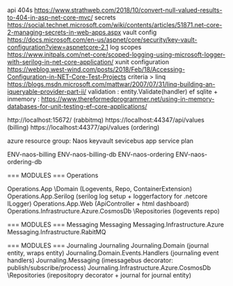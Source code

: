 api 404s https://www.strathweb.com/2018/10/convert-null-valued-results-to-404-in-asp-net-core-mvc/
secrets https://social.technet.microsoft.com/wiki/contents/articles/51871.net-core-2-managing-secrets-in-web-apps.aspx
vault config https://docs.microsoft.com/en-us/aspnet/core/security/key-vault-configuration?view=aspnetcore-2.1
log scopes https://www.initpals.com/net-core/scoped-logging-using-microsoft-logger-with-serilog-in-net-core-application/
xunit configuration https://weblog.west-wind.com/posts/2018/Feb/18/Accessing-Configuration-in-NET-Core-Test-Projects
criteria > linq https://blogs.msdn.microsoft.com/mattwar/2007/07/31/linq-building-an-iqueryable-provider-part-ii/
validation : entity.Validate(handler)
ef sqlite + inmemory : https://www.thereformedprogrammer.net/using-in-memory-databases-for-unit-testing-ef-core-applications/

http://localhost:15672/ (rabbitmq)
https://localhost:44347/api/values (billing)
https://localhost:44377/api/values (ordering)


azure resource group: Naos
keyvault
sevicebus
app service plan

ENV-naos-billing
ENV-naos-billing-db
ENV-naos-ordering
ENV-naos-ordering-db

=== MODULES === Operations


Operations.App 
 \Domain (Logevents, Repo, ContainerExtension)
Operations.App.Serilog (serilog log setup + loggerfactory for .netcore ILogger)
Operations.App.Web (ApiController + html dashboard)
Operations.Infrastructure.Azure.CosmosDb
 \Repositories (logevents repo)

=== MODULES === Messaging
Messaging
Messaging.Infrastructure.Azure
Messaging.Infrastructure.RabitMQ

=== MODULES === Journaling
Journaling
Journaling.Domain (journal entity, wraps entity)
Journaling.Domain.Events.Handlers (journaling event handlers)
Journaling.Messaging (imessagebus decorator: publish/subscribe/process)
Journaling.Infrastructure.Azure.CosmosDb
\Repositories (irepositopry decorator + journal for journal entity)


